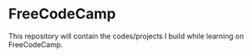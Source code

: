 # FreeCodeCamp

This repository will contain the codes/projects I build while learning on FreeCodeCamp.
